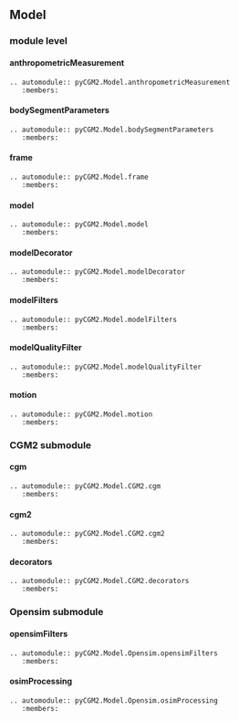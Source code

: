 ## Model

### module level

#### anthropometricMeasurement
```{eval-rst}
.. automodule:: pyCGM2.Model.anthropometricMeasurement
   :members:
```

#### bodySegmentParameters
```{eval-rst}
.. automodule:: pyCGM2.Model.bodySegmentParameters
   :members:
```

#### frame
```{eval-rst}
.. automodule:: pyCGM2.Model.frame
   :members:
```

#### model
```{eval-rst}
.. automodule:: pyCGM2.Model.model
   :members:
```

#### modelDecorator
```{eval-rst}
.. automodule:: pyCGM2.Model.modelDecorator
   :members:
```

#### modelFilters
```{eval-rst}
.. automodule:: pyCGM2.Model.modelFilters
   :members:
```

#### modelQualityFilter
```{eval-rst}
.. automodule:: pyCGM2.Model.modelQualityFilter
   :members:
```

#### motion
```{eval-rst}
.. automodule:: pyCGM2.Model.motion
   :members:
```

### CGM2 submodule

#### cgm
```{eval-rst}
.. automodule:: pyCGM2.Model.CGM2.cgm
   :members:
```

#### cgm2
```{eval-rst}
.. automodule:: pyCGM2.Model.CGM2.cgm2
   :members:
```

#### decorators
```{eval-rst}
.. automodule:: pyCGM2.Model.CGM2.decorators
   :members:
```

### Opensim submodule

#### opensimFilters
```{eval-rst}
.. automodule:: pyCGM2.Model.Opensim.opensimFilters
   :members:
```

#### osimProcessing
```{eval-rst}
.. automodule:: pyCGM2.Model.Opensim.osimProcessing
   :members:
```
